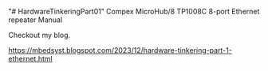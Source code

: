 "# HardwareTinkeringPart01" 
Compex MicroHub/8 TP1008C 8-port Ethernet repeater Manual

Checkout my blog.

https://mbedsyst.blogspot.com/2023/12/hardware-tinkering-part-1-ethernet.html
